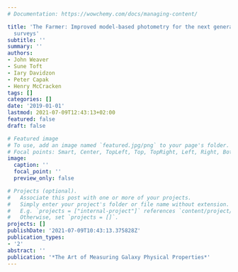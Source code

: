 ```yaml
---
# Documentation: https://wowchemy.com/docs/managing-content/

title: 'The Farmer: Improved model-based photometry for the next generation of galaxy
  surveys'
subtitle: ''
summary: ''
authors:
- John Weaver
- Sune Toft
- Iary Davidzon
- Peter Capak
- Henry McCracken
tags: []
categories: []
date: '2019-01-01'
lastmod: 2021-07-09T12:43:13+02:00
featured: false
draft: false

# Featured image
# To use, add an image named `featured.jpg/png` to your page's folder.
# Focal points: Smart, Center, TopLeft, Top, TopRight, Left, Right, BottomLeft, Bottom, BottomRight.
image:
  caption: ''
  focal_point: ''
  preview_only: false

# Projects (optional).
#   Associate this post with one or more of your projects.
#   Simply enter your project's folder or file name without extension.
#   E.g. `projects = ["internal-project"]` references `content/project/deep-learning/index.md`.
#   Otherwise, set `projects = []`.
projects: []
publishDate: '2021-07-09T10:43:13.375828Z'
publication_types:
- '2'
abstract: ''
publication: '*The Art of Measuring Galaxy Physical Properties*'
---
```

